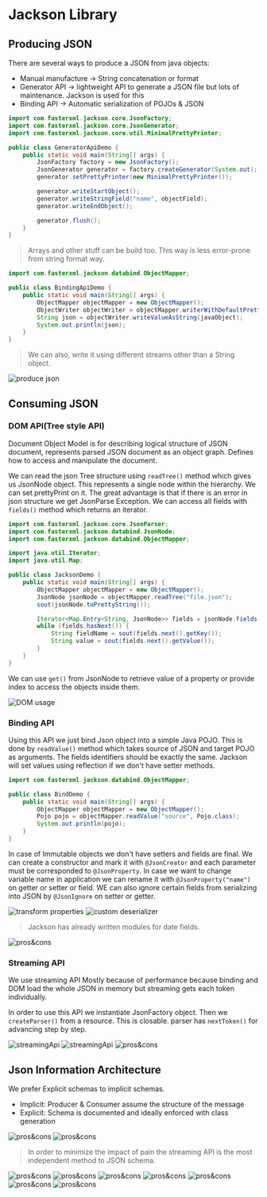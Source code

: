 # Jackson Library

## Producing JSON

There are several ways to produce a JSON from java objects:

* Manual manufacture -> String concatenation or format
* Generator API -> lightweight API to generate a JSON file but lots of maintenance. Jackson is used for this
* Binding API -> Automatic serialization of POJOs & JSON

```java
import com.fasterxml.jackson.core.JsonFactory;
import com.fasterxml.jackson.core.JsonGenerator;
import com.fasterxml.jackson.core.util.MinimalPrettyPrinter;

public class GeneratorApiDemo {
    public static void main(String[] args) {
        JsonFactory factory = new JsonFactory();
        JsonGenerator generator = factory.createGenerator(System.out);
        generator.setPrettyPrinter(new MinimalPrettyPrinter());

        generator.writeStartObject();
        generator.writeStringField("name", objectField);
        generator.writeEndObject();

        generator.flush();
    }
}
```

> Arrays and other stuff can be build too. This way is less error-prone from string format way.

```java
import com.fasterxml.jackson.databind.ObjectMapper;

public class BindingApiDemo {
    public static void main(String[] args) {
        ObjectMapper objectMapper = new ObjectMapper();
        ObjectWriter objectWriter = objectMapper.writerWithDefaultPrettyPrinter();
        String json = objectWriter.writeValueAsString(javaObject);
        System.out.println(json);
    }
}
```

> We can also, write it using different streams other than a String object.

![produce json](../pics/json2.png)

## Consuming JSON

### DOM API(Tree style API)

Document Object Model is for describing logical structure of JSON document, represents parsed JSON document as an object
graph. Defines how to access and manipulate the document.

We can read the json Tree structure using `readTree()` method which gives us JsonNode object. This represents a single
node within the hierarchy. We can set prettyPrint on it.
The great advantage is that if there is an error in json structure we get JsonParse Exception.
We can access all fields with `fields()` method which returns an iterator.

```java
import com.fasterxml.jackson.core.JsonParser;
import com.fasterxml.jackson.databind.JsonNode;
import com.fasterxml.jackson.databind.ObjectMapper;

import java.util.Iterator;
import java.util.Map;

public class JacksonDemo {
    public static void main(String[] args) {
        ObjectMapper objectMapper = new ObjectMapper();
        JsonNode jsonNode = objectMapper.readTree("file.json");
        sout(jsonNode.toPrettyString());

        Iterator<Map.Entry<String, JsonNode>> fields = jsonNode.fields();
        while (fields.hasNext()) {
            String fieldName = sout(fields.next().getKey());
            String value = sout(fields.next().getValue());
        }
    }
}
```

We can use `get()` from JsonNode to retrieve value of a property or provide index to access the objects inside them.

![DOM usage](../pics/json3.png)

### Binding API

Using this API we just bind Json object into a simple Java POJO. This is done by `readValue()` method which takes
source of JSON and target POJO as arguments. The fields identifiers should be exactly the same. Jackson will set
values using reflection if we don't have setter methods.

```java
import com.fasterxml.jackson.databind.ObjectMapper;

public class BindDemo {
    public static void main(String[] args) {
        ObjectMapper objectMapper = new ObjectMapper();
        Pojo pojo = objectMapper.readValue("source", Pojo.class);
        System.out.println(pojo);
    }
}
```

In case of Immutable objects we don't have setters and fields are final. We can create a constructor and mark it with
`@JsonCreator` and each parameter must be corresponded to `@JsonProperty`.
In case we want to change variable name in application we can rename it with `@JsonProperty("name")` on getter or
setter or field.
WE can also ignore certain fields from serializing into JSON by `@JsonIgnore` on setter or getter.

![transform properties](../pics/json4.png)
![custom deserializer](../pics/json5.png)

> Jackson has already written modules for date fields.

![pros&cons](../pics/json6.png)

### Streaming API

We use streaming API Mostly because of performance because binding and DOM load the whole JSON in memory but streaming
gets each token individually.

In order to use this API we instantiate JsonFactory object. Then we `createParser()` from a resource. This is closable.
parser has `nextToken()` for advancing step by step.

![streamingApi](../pics/json7.png)
![streamingApi](../pics/json8.png)
![pros&cons](../pics/json9.png)

## Json Information Architecture

We prefer Explicit schemas to implicit schemas.

* Implicit: Producer & Consumer assume the structure of the message
* Explicit: Schema is documented and ideally enforced with class generation

![pros&cons](../pics/json10.png)
![pros&cons](../pics/json11.png)

> In order to minimize the impact of pain the streaming API is the most independent method to JSON schema.

![pros&cons](../pics/json12.png)
![pros&cons](../pics/json13.png)
![pros&cons](../pics/json14.png)
![pros&cons](../pics/json15.png)
![pros&cons](../pics/json16.png)
![pros&cons](../pics/json17.png)
![pros&cons](../pics/json18.png)
